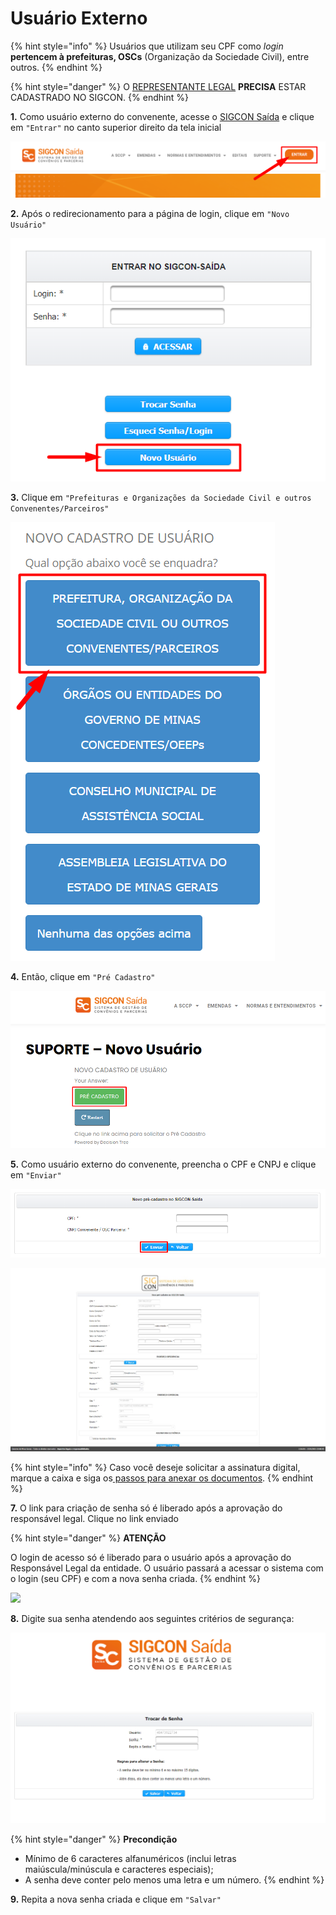 # Usuário Externo

{% hint style="info" %}
Usuários que utilizam seu CPF como _login_ **pertencem à prefeituras, OSCs** (Organização da Sociedade Civil), entre outros.
{% endhint %}

{% hint style="danger" %}
O [REPRESENTANTE LEGAL](broken-reference) **PRECISA** ESTAR CADASTRADO NO SIGCON.
{% endhint %}

**1.** Como usuário externo do convenente, acesse o [SIGCON Saída](https://sigconsaida.mg.gov.br/) e clique em `"Entrar"` no canto superior direito da tela inicial

![](<../../../.gitbook/assets/image (794).png>)

**2.** Após o redirecionamento para a página de login, clique em `"Novo Usuário"`

![](<../../../.gitbook/assets/image (89).png>)

**3.** Clique em `"Prefeituras e Organizações da Sociedade Civil e outros Convenentes/Parceiros"`

![](<../../../.gitbook/assets/image (801).png>)

**4.** Então, clique em `"Pré Cadastro"`

![](<../../../.gitbook/assets/image (811).png>)

**5.** Como usuário externo do convenente, preencha o CPF e CNPJ e clique em `"Enviar"`

![](<../../../.gitbook/assets/image (785).png>)

![](<../../../.gitbook/assets/image (807).png>)

{% hint style="info" %}
Caso você deseje solicitar a assinatura digital, marque a caixa e siga os[ passos para anexar os documentos](../../../processo-eletronico/solicitar-assinatura-login-senha/#passo-4-sera-necessario-anexar-os-documentos-para-completar-a-solicitacao).
{% endhint %}

**7.** O link para criação de senha só é liberado após a aprovação do responsável legal. Clique no link enviado

{% hint style="danger" %}
**ATENÇÃO**

O login de acesso só é liberado para o usuário após a aprovação do Responsável Legal da entidade. O usuário passará a acessar o sistema com o login (seu CPF) e com a nova senha criada.
{% endhint %}

![](https://attachment.freshdesk.com/inline/attachment?token=eyJ0eXAiOiJKV1QiLCJhbGciOiJIUzI1NiJ9.eyJpZCI6MTkwNTUyNjUxNzUsImRvbWFpbiI6ImF0ZW5kaW1lbnRvc2lnY29uc2FpZGEuZnJlc2hkZXNrLmNvbSIsImFjY291bnRfaWQiOjQ1NzM0M30.\_M3VpJdDX0Oty\_tBDVGgJ5yKfuErY3tcsbTFxKSggi4)

**8.** Digite sua senha atendendo aos seguintes critérios de segurança:

![](<../../../.gitbook/assets/tela nova senha.png>)

{% hint style="danger" %}
**Precondição**&#x20;

* Mínimo de 6 caracteres alfanuméricos (inclui letras maiúscula/minúscula e caracteres especiais);
* A senha deve conter pelo menos uma letra e um número.
{% endhint %}

**9.**  Repita a nova senha criada e clique em `"Salvar"`
